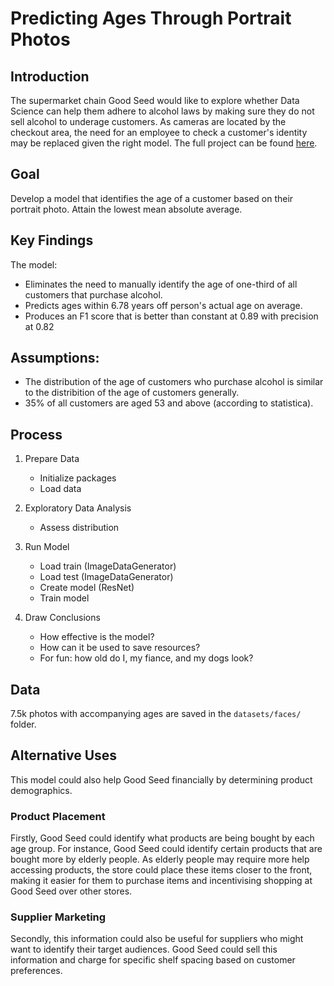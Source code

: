 # Predicting Ages Through Portrait Photos

## Introduction

The supermarket chain Good Seed would like to explore whether Data Science can help them adhere to alcohol laws by making sure they do not sell alcohol to underage customers. As cameras are located by the checkout area, the need for an employee to check a customer's identity may be replaced given the right model. The full project can be found [here](good-seed.ipynb).

## Goal

Develop a model that identifies the age of a customer based on their portrait photo. Attain the lowest mean absolute average. 

## Key Findings

The model:

- Eliminates the need to manually identify the age of one-third of all customers that purchase alcohol.
- Predicts ages within 6.78 years off person's actual age on average.
- Produces an F1 score that is better than constant at 0.89 with precision at 0.82


## Assumptions: 
- The distribution of the age of customers who purchase alcohol is similar to the distribition of the age of customers generally.
- 35% of all customers are aged 53 and above (according to statistica).

## Process

1. Prepare Data
    - Initialize packages
    - Load data
    
2. Exploratory Data Analysis
    - Assess distribution

3. Run Model
    - Load train (ImageDataGenerator)
    - Load test (ImageDataGenerator)
    - Create model (ResNet)
    - Train model

4. Draw Conclusions
    - How effective is the model?
    - How can it be used to save resources?
    - For fun: how old do I, my fiance, and my dogs look? 


## Data

7.5k photos with accompanying ages are saved in the `datasets/faces/` folder.


## Alternative Uses

This model could also help Good Seed financially by determining product demographics.

### Product Placement

Firstly, Good Seed could identify what products are being bought by each age group. For instance, Good Seed could identify certain products that are bought more by elderly people. As elderly people may require more help accessing products, the store could place these items closer to the front, making it easier for them to purchase items and incentivising shopping at Good Seed over other stores. 

### Supplier Marketing
Secondly, this information could also be useful for suppliers who might want to identify their target audiences. Good Seed could sell this information and charge for specific shelf spacing based on customer preferences.
